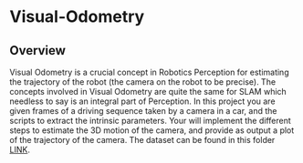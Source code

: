 # Visual-Odometry


## Overview

Visual Odometry is a crucial concept in Robotics Perception for estimating the trajectory of the robot (the camera on the robot to be precise). The concepts involved in Visual Odometry are quite the same for SLAM which needless to say is an integral part of Perception.
In this project you are given frames of a driving sequence taken by a camera in a car, and the scripts to extract the intrinsic parameters. Your will implement the different steps to estimate the 3D motion of the camera, and provide as output a plot of the trajectory of the camera. The dataset can be found in this folder [LINK](https://drive.google.com/drive/folders/1f2xHP_l8croofUL_G5RZKmJo2YE9spx9).
